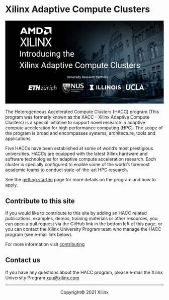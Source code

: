 # Xilinx Adaptive Compute Clusters 
<img src="images/xacc_bannerTL.png" alt="XACCHeadBanner" class="responsive">

The Heterogeneous Accelerated Compute Clusters (HACC) program (This program was formerly known as the XACC - Xilinx Adaptive Compute Clusters) is a special initiative to support novel research in adaptive compute acceleration for high performance computing (HPC). The scope of the program is broad and encompasses systems, architecture, tools and applications.

Five HACCs have been established at some of world’s most prestigious universities. HACCs are equipped with the latest Xilinx hardware and software technologies for adaptive compute acceleration research. Each cluster is specially configured to enable some of the world’s foremost academic teams to conduct state-of-the-art HPC research.

See the [getting started](./get-started.html) page for more details on the program and how to apply. 

## Contribute to this site

If you would like to contribute to this site by adding an HACC related publications, examples, demos, training materials or other resources, you can open a pull request via the GitHub link in the bottom left of this page, or you can contact the Xilinx University Program team who manage the HACC program (see e-mail link below).  

For more information visit [contributing](contributing.md)

## Contact us

If you have any questions about the HACC program, please e-mail the Xilinx University Program <xup@xilinx.com>

---------------------------------------
<p align="center">Copyright&copy; 2021 Xilinx</p>